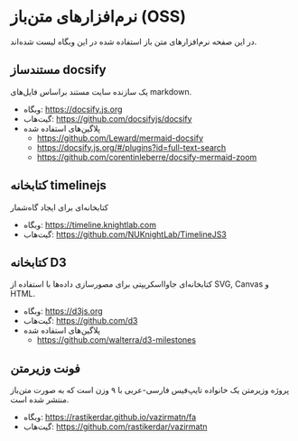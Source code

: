 # نرم‌افزارهای متن‌باز (OSS)
در این صفحه نرم‌افزارهای متن باز استفاده شده در این وبگاه لیست شده‌اند.

## مستندساز docsify
یک سازنده سایت مستند براساس فایل‌های markdown.
* وبگاه: https://docsify.js.org
* گیت‌هاب: https://github.com/docsifyjs/docsify
* پلاگین‌های استفاده شده
  * https://github.com/Leward/mermaid-docsify
  * https://docsify.js.org/#/plugins?id=full-text-search
  * https://github.com/corentinleberre/docsify-mermaid-zoom

## کتابخانه timelinejs
کتابخانه‌ای برای ایجاد گاه‌شمار
* وبگاه: https://timeline.knightlab.com
* گیت‌هاب: https://github.com/NUKnightLab/TimelineJS3

## کتابخانه D3
کتابخانه‌ای جاوااسکریپتی برای مصورسازی داده‌ها با استفاده از SVG, Canvas و HTML.
* وبگاه: https://d3js.org
* گیت‌هاب: https://github.com/d3
* پلاگین‌های استفاده شده
  * https://github.com/walterra/d3-milestones

## فونت وزیرمتن
پروژه وزیرمتن یک خانواده تایپ‌فیس فارسی-عربی با ۹ وزن است که به صورت متن‌باز منتشر شده است.
* وبگاه: https://rastikerdar.github.io/vazirmatn/fa
* گیت‌هاب: https://github.com/rastikerdar/vazirmatn